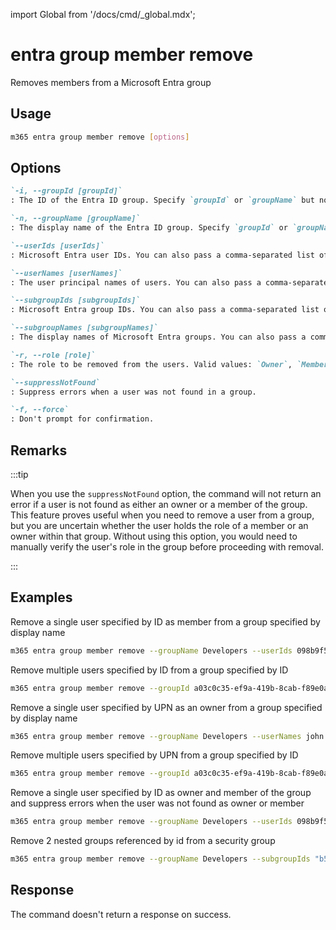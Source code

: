 <!-- DISCLAIMER: All secrets, passwords, and sensitive values in this document are examples only and not real credentials. -->
import Global from '/docs/cmd/_global.mdx';

# entra group member remove

Removes members from a Microsoft Entra group

## Usage

```sh
m365 entra group member remove [options]
```

## Options

```md definition-list
`-i, --groupId [groupId]`
: The ID of the Entra ID group. Specify `groupId` or `groupName` but not both.

`-n, --groupName [groupName]`
: The display name of the Entra ID group. Specify `groupId` or `groupName` but not both.

`--userIds [userIds]`
: Microsoft Entra user IDs. You can also pass a comma-separated list of IDs. Specify either `userIds`, `userNames`, `subgroupIds` or `subgroupNames` but not multiple.

`--userNames [userNames]`
: The user principal names of users. You can also pass a comma-separated list of UPNs. Specify either `userIds`, `userNames`, `subgroupIds` or `subgroupNames` but not multiple.

`--subgroupIds [subgroupIds]`
: Microsoft Entra group IDs. You can also pass a comma-separated list of IDs. Specify either `userIds`, `userNames`, `subgroupIds` or `subgroupNames` but not multiple.

`--subgroupNames [subgroupNames]`
: The display names of Microsoft Entra groups. You can also pass a comma-separated list of group display names. Specify either `userIds`, `userNames`, `subgroupIds` or `subgroupNames` but not multiple.

`-r, --role [role]`
: The role to be removed from the users. Valid values: `Owner`, `Member`. Defaults to both.

`--suppressNotFound`
: Suppress errors when a user was not found in a group.

`-f, --force`
: Don't prompt for confirmation.
```

<Global />

## Remarks

:::tip

When you use the `suppressNotFound` option, the command will not return an error if a user is not found as either an owner or a member of the group.
This feature proves useful when you need to remove a user from a group, but you are uncertain whether the user holds the role of a member or an owner within that group.
Without using this option, you would need to manually verify the user's role in the group before proceeding with removal.

:::

## Examples

Remove a single user specified by ID as member from a group specified by display name

```sh
m365 entra group member remove --groupName Developers --userIds 098b9f52-f48c-4401-819f-29c33794c3f5 --role Member
```

Remove multiple users specified by ID from a group specified by ID

```sh
m365 entra group member remove --groupId a03c0c35-ef9a-419b-8cab-f89e0a8d2d2a --userIds "098b9f52-f48c-4401-819f-29c33794c3f5,f1e06e31-3abf-4746-83c2-1513d71f38b8"
```

Remove a single user specified by UPN as an owner from a group specified by display name

```sh
m365 entra group member remove --groupName Developers --userNames john.doe@contoso.com --role Owner
```

Remove multiple users specified by UPN from a group specified by ID

```sh
m365 entra group member remove --groupId a03c0c35-ef9a-419b-8cab-f89e0a8d2d2a --userNames "john.doe@contoso.com,adele.vance@contoso.com"
```

Remove a single user specified by ID as owner and member of the group and suppress errors when the user was not found as owner or member

```sh
m365 entra group member remove --groupName Developers --userIds 098b9f52-f48c-4401-819f-29c33794c3f5 --suppressNotFound
```

Remove 2 nested groups referenced by id from a security group

```sh
m365 entra group member remove --groupName Developers --subgroupIds "b51b6157-839f-4d92-8dab-ac61b53c6c40,1e793f86-8dc6-4df6-8037-649ef9a22330" --role Member
```

## Response

The command doesn't return a response on success.

